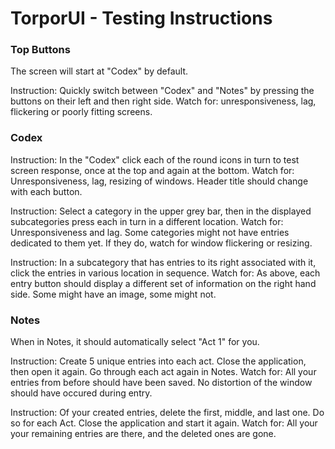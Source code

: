 # TorporUI - Testing Instructions


### Top Buttons
 
 The screen will start at "Codex" by default. 
 
 Instruction: Quickly switch between "Codex" and "Notes" by pressing the buttons on their left and then right side.
 Watch for: unresponsiveness, lag, flickering or poorly fitting screens.
 

### Codex

  Instruction: In the "Codex" click each of the round icons in turn to test screen response, once at the top and again at the bottom.
  Watch for: Unresponsiveness, lag, resizing of windows. Header title should change with each button. 
  
  Instruction: Select a category in the upper grey bar, then in the displayed subcategories press each in turn in a different location. 
  Watch for: Unresponsiveness and lag. Some categories might not have entries dedicated to them yet. If they do, watch for window flickering or resizing.
  
  Instruction: In a subcategory that has entries to its right associated with it, click the entries in various location in sequence. 
  Watch for: As above, each entry button should display a different set of information on the right hand side. Some might have an image, some might not. 
  
### Notes

  When in Notes, it should automatically select "Act 1" for you.
  
  Instruction: Create 5 unique entries into each act. Close the application, then open it again. Go through each act again in Notes.
  Watch for: All your entries from before should have been saved. No distortion of the window should have occured during entry.
  
  Instruction: Of your created entries, delete the first, middle, and last one. Do so for each Act. Close the application and start it again.
  Watch for: All your your remaining entries are there, and the deleted ones are gone. 
  
  
  
